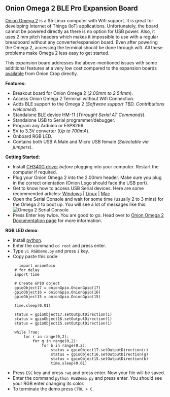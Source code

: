 ## Onion Omega 2 BLE Pro Expansion Board

[Onion Omega 2](https://onion.io/omega2/) is a $5 Linux computer with Wifi support. It is great for developing Internet of Things (IoT) applications. Unfortunately, the board cannot be powered directly as there is no option for USB power. Also, it uses 2 mm pitch headers which makes it impossible to use with a regular breadboard without any converter/expansion board. Even after powering the Omega 2, accessing the terminal should be done through wifi. All these problems make Omega 2 less easy to get started. 

This expansion board addresses the above-mentioned issues with some additional features at a very low cost compared to the expansion boards [available](https://onion.io/product-category/docks/) from Onion Crop directly. 

**Features:**

- Breakout board for Onion Omega 2 (*2.00mm to 2.54mm*).
- Access Onion Omega 2 Terminal without Wifi Connection.
- Adds BLE support to the Omega 2 (*Software support TBD. Contributions welcomed*).
- Standalone BLE device HM-11 (*Throught Serial AT Commands*). 
- Standalone USB to Serial programmer/debugger. 
- Program any Arduino or ESP8266.
- 5V to 3.3V converter (*Up to 700mA*).
- Onboard RGB LED.
- Contains both USB A Male and Micro USB female (*Selectable via jumpers*).

**Getting Started:**
- Install [CH340G driver](https://sparks.gogo.co.nz/ch340.html) *before* plugging into your computer. Restart the computer if required.
- Plug your Onion Omega 2 into the 2.00mm header. Make sure you plug in the correct orientation (Onion Logo should face the USB port).
- Get to know how to access USB Serial devices. Here are some recommended articles: [Windows](https://software.intel.com/en-us/setting-up-serial-terminal-on-system-with-windows) | [Linux](https://stackoverflow.com/a/6719367) | [Mac](https://software.intel.com/en-us/setting-up-serial-terminal-on-system-with-mac-os-x)
- Open the Serial Console and wait for some time (usually 2 to 3 mins) for the Omega 2 to boot up. You will see a lot of messages like this:
  ![Omega 2 Serial Console]()
- Press Enter key twice. You are good to go. Head over to [Onion Omega 2 Documentation page](https://docs.onion.io/omega2-docs/connecting-to-the-omega-terminal.html#connecting-to-the-omega-terminal-serial) for more information. 

**RGB LED demo**:
- Install [python](https://wiki.onion.io/Tutorials/Installing-Python).
- Enter the command `cd root` and press enter.
- Type `vi RGBDemo.py` and press `i` key.
- Copy paste this code:
```
      import onionGpio
    # for delay
    import time

    # Create GPIO object
    gpioObject17 = onionGpio.OnionGpio(17)
    gpioObject16 = onionGpio.OnionGpio(16)
    gpioObject15 = onionGpio.OnionGpio(15)

    time.sleep(0.01)

    status = gpioObject17.setOutputDirection(1)
    status = gpioObject16.setOutputDirection(1)
    status = gpioObject15.setOutputDirection(1)

    while True:
        for r in range(0,2):
            for g in range(0,2):
                for b in range(0,2):
                    status = gpioObject17.setOutputDirection(r)
                    status = gpioObject16.setOutputDirection(g)
                    status = gpioObject15.setOutputDirection(b)
                    time.sleep(0.01)
```
- Press `ESC` key and press `:wq` and press enter. Now your file will be saved.
- Enter the command `python RGBDemo.py` and press enter. You should see your RGB enter changing its color.
- To terminate the demo press `CTRL + C`.